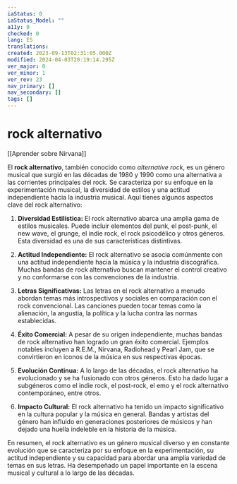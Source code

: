 ```yaml
---
iaStatus: 0
iaStatus_Model: ""
a11y: 0
checked: 0
lang: ES
translations: 
created: 2023-09-13T02:31:05.000Z
modified: 2024-04-03T20:19:14.295Z
ver_major: 0
ver_minor: 1
ver_rev: 23
nav_primary: []
nav_secondary: []
tags: []
---
```

# rock alternativo

[[Aprender sobre Nirvana]]

El **rock alternativo**, también conocido como _alternative rock_, es un género musical que surgió en las décadas de 1980 y 1990 como una alternativa a las corrientes principales del rock. Se caracteriza por su enfoque en la experimentación musical, la diversidad de estilos y una actitud independiente hacia la industria musical. Aquí tienes algunos aspectos clave del rock alternativo:

1. **Diversidad Estilística:** El rock alternativo abarca una amplia gama de estilos musicales. Puede incluir elementos del punk, el post-punk, el new wave, el grunge, el indie rock, el rock psicodélico y otros géneros. Esta diversidad es una de sus características distintivas.
    
2. **Actitud Independiente:** El rock alternativo se asocia comúnmente con una actitud independiente hacia la música y la industria discográfica. Muchas bandas de rock alternativo buscan mantener el control creativo y no conformarse con las convenciones de la industria.
    
3. **Letras Significativas:** Las letras en el rock alternativo a menudo abordan temas más introspectivos y sociales en comparación con el rock convencional. Las canciones pueden tocar temas como la alienación, la angustia, la política y la lucha contra las normas establecidas.
    
4. **Éxito Comercial:** A pesar de su origen independiente, muchas bandas de rock alternativo han logrado un gran éxito comercial. Ejemplos notables incluyen a R.E.M., Nirvana, Radiohead y Pearl Jam, que se convirtieron en iconos de la música en sus respectivas épocas.
    
5. **Evolución Continua:** A lo largo de las décadas, el rock alternativo ha evolucionado y se ha fusionado con otros géneros. Esto ha dado lugar a subgéneros como el indie rock, el post-rock, el emo y el rock alternativo contemporáneo, entre otros.
    
6. **Impacto Cultural:** El rock alternativo ha tenido un impacto significativo en la cultura popular y la música en general. Bandas y artistas del género han influido en generaciones posteriores de músicos y han dejado una huella indeleble en la historia de la música.
    

En resumen, el rock alternativo es un género musical diverso y en constante evolución que se caracteriza por su enfoque en la experimentación, su actitud independiente y su capacidad para abordar una amplia variedad de temas en sus letras. Ha desempeñado un papel importante en la escena musical y cultural a lo largo de las décadas.
